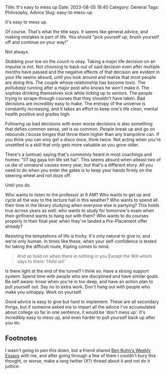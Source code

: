 Title: It's easy to mess up
Date: 2023-08-05 18:40
Category: General
Tags: Philosophy, Advice
Slug: easy-to-mess-up

It's easy to mess up.

Of course. That's what the title says. It seems like general advice, and making
mistakes is part of life. You should "pick yourself up, brush yourself off and
continue on your way!"

Not always.

Stubbing your toe on the couch is okay. Taking a major life decision on an impulse
is not. Not choosing to back out of said decision even after multiple months
have passed and the negative effects of that decision are evident in your life
seems absurd, until you look around and realize that most people are doing this.
The couple whose relationship has become toxic. The _poltubaaz_ running after a
major post who knows he won't make it. The sophies drinking themselves sick 
while licking up to seniors. The people trying to scrape through courses that
they shouldn't have taken. Bad decisions are incredibly easy to make. The
entropy of the universe is constantly increasing, and it takes an effort to
keep one's life clean, mental health positive and grades high.

Following up bad decisions with even worse decisions is also something that 
defies common sense, yet is so common. People break up and go on rebounds /
booze binges that throw them higher than any trampoline can. If you think you
can only get a disco once, think twice. Not acting when you're unsettled is a
skill that only gets more valuable as you grow older.

There's a (untrue) saying that's commonly heard in most coachings and homes:
"IIT lag gaya toh life set hai". This seems absurd when atleast two of us die of
unnatural causes every year, but that's a different story. All you need to do 
when you enter the gates is to keep your hands firmly on the steering wheel and
not doze off.

Until you do.

Who wants to listen to the professor at 8 AM? Who wants to get up and cycle all
the way to the lecture hall in this weather? Who wants to spend all their 
time in the library studying when everyone else is partying? This holds true 
across years as well: who wants to study for tomorrow's exam when their 
girlfriend wants to hang out with them? Who wants to do courses properly in
their final year when they've landed a Pre-Placement offer already?

Resisting the temptations of life is tricky. It's only natural to give in, and
we're only human. In times like these, when your self-confidence is tested for
taking the difficult route, Kipling comes to mind.

> And so hold on when there is nothing in you
> Except the Will which says to them: ‘Hold on!’

Is there light at the end of the tunnel? I think so. Have a strong support 
system. Spend time with people who are disciplined and have similar
goals. Be self aware: know when you're in too deep, and have an action plan to 
pull yourself out. Say no to extra work. Don't hang out with people who make 
you unhappy. Work on yourself.

Good advice is easy to give but hard to implement. These are all secondary things,
but if someone asked me to impart all the advice I've accumulated about college 
so far in one sentence, it would be 'don't mess up'. It's incredibly easy to 
mess up, and even harder to pull yourself back up after you do.

## Footnotes

I wasn't going to pen this down, but a friend shared [Ben Kuhn's Weekly 
Essays](https://www.benkuhn.net/weeklyessays/) with me, and after going through
a few of them I couldn't bury this thought, or worse, make a long twitter (X?) 
thread about it and not do it justice.

